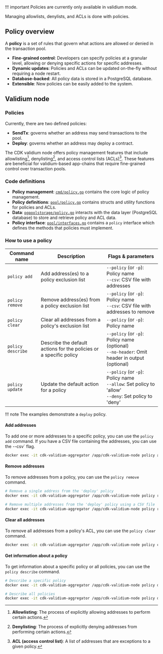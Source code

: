 !!! important
    Policies are currently only available in validium mode.

Managing allowlists, denylists, and ACLs is done with policies.

## Policy overview

A **policy** is a set of rules that govern what actions are allowed or denied in the transaction pool. 

- **Fine-grained control**: Developers can specify policies at a granular level, allowing or denying specific actions for specific addresses.
- **Dynamic updates**: Policies and ACLs can be updated on-the-fly without requiring a node restart.
- **Database-backed**: All policy data is stored in a PostgreSQL database.
- **Extensible**: New policies can be easily added to the system.

## Validium node

### Policies

Currently, there are two defined policies:

- **SendTx**: governs whether an address may send transactions to the pool.
- **Deploy**: governs whether an address may deploy a contract.

The CDK validium node offers policy management features that include allowlisting[^1], denylisting[^2], and access control lists (ACLs)[^3]. These features are beneficial for validium-based app-chains that require fine-grained control over transaction pools. 

### Code definitions

- **Policy management**: [`cmd/policy.go`](https://github.com/0xPolygon/cdk-validium-node/blob/5399f8859af9ffb0eb693bf395e1f09b53b154de/cmd/policy.go) contains the core logic of policy management.
- **Policy definitions**: [`pool/policy.go`](https://github.com/0xPolygon/cdk-validium-node/blob/5399f8859af9ffb0eb693bf395e1f09b53b154de/pool/policy.go) contains structs and utility functions for policies and ACLs.
- **Data**: [`pgpoolstorage/policy.go`](https://github.com/0xPolygon/cdk-validium-node/blob/5399f8859af9ffb0eb693bf395e1f09b53b154de/pool/policy.go) interacts with the data layer (PostgreSQL database) to store and retrieve policy and ACL data.
- **Policy interface**: [`pool/interfaces.go`](https://github.com/0xPolygon/cdk-validium-node/blob/5399f8859af9ffb0eb693bf395e1f09b53b154de/pool/interfaces.go#L42) contains a `policy` interface which defines the methods that policies must implement.

### How to use a policy

| Command name | Description                                           | Flags & parameters                                                                                      |
|--------------|-------------------------------------------------------|--------------------------------------------------------------------------------------------------------|
| `policy add` | Add address(es) to a policy exclusion list            | `--policy` (or `-p`): Policy name<br/>`--csv`: CSV file with addresses                                  |
| `policy remove` | Remove address(es) from a policy exclusion list     | `--policy` (or `-p`): Policy name<br/>`--csv`: CSV file with addresses to remove                        |
| `policy clear`  | Clear all addresses from a policy's exclusion list  | `--policy` (or `-p`): Policy name                                                                       |
| `policy describe` | Describe the default actions for the policies or a specific policy | `--policy` (or `-p`): Policy name (optional)<br/>`--no-header`: Omit header in output (optional)      |
| `policy update`  | Update the default action for a policy             | `--policy` (or `-p`): Policy name<br/>`--allow`: Set policy to 'allow'<br/>`--deny`: Set policy to 'deny' |

!!! note
    The examples demonstrate a `deploy` policy.

#### Add addresses

To add one or more addresses to a specific policy, you can use the `policy add` command. If you have a CSV file containing the addresses, you can use the --csv` flag.

```bash
docker exec -it cdk-validium-aggregator /app/cdk-validium-node policy add --policy deploy 0xAddress1
```

#### Remove addresses

To remove addresses from a policy, you can use the `policy remove` command.

```bash
# Remove a single address from the 'deploy' policy
docker exec -it cdk-validium-aggregator /app/cdk-validium-node policy remove --policy deploy 0xAddress1

# Remove multiple addresses from the 'deploy' policy using a CSV file
docker exec -it cdk-validium-aggregator /app/cdk-validium-node policy remove --policy deploy --csv addresses.csv
```

#### Clear all addresses

To remove all addresses from a policy's ACL, you can use the `policy clear` command.

```bash
docker exec -it cdk-validium-aggregator /app/cdk-validium-node policy clear --policy deploy
```

#### Get information about a policy

To get information about a specific policy or all policies, you can use the `policy describe` command.

```bash
# Describe a specific policy
docker exec -it cdk-validium-aggregator /app/cdk-validium-node policy describe --policy deploy

# Describe all policies
docker exec -it cdk-validium-aggregator /app/cdk-validium-node policy describe
```


[^1]: **Allowlisting**: The process of explicitly allowing addresses to perform certain actions.
[^2]: **Denylisting**: The process of explicitly denying addresses from performing certain actions.
[^3]: **ACL (access control list)**: A list of addresses that are exceptions to a given policy.